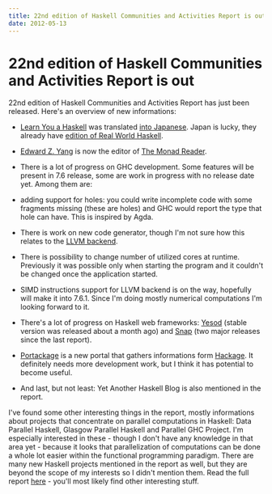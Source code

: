 ```yaml
---
title: 22nd edition of Haskell Communities and Activities Report is out
date: 2012-05-13
---
```


22nd edition of Haskell Communities and Activities Report is out
================================================================

22nd edition of Haskell Communities and Activities Report has just been
released.  Here's an overview of new informations:

  * [Learn You a Haskell](http://learnyouahaskell.com/) was translated [into
    Japanese](http://ssl.ohmsha.co.jp/cgi-bin/menu.cgi?ISBN=978-4-274-06885-0).
    Japan is lucky, they already have [edition of Real World
    Haskell](http://www.oreilly.co.jp/books/9784873114231/).

  * [Edward Z. Yang](http://ezyang.com/) is now the editor of [The Monad
    Reader](http://themonadreader.wordpress.com/).

  * There is a lot of progress on GHC development. Some features will be present
    in 7.6 release, some are work in progress with no release date yet. Among
    them are:

  * adding support for holes: you could write incomplete code with some
    fragments missing (these are holes) and GHC would report the type that hole
    can have. This is inspired by Agda.

  * There is work on new code generator, though I'm not sure how this relates to
    the [LLVM backend](http://blog.llvm.org/2010/05/glasgow-haskell-compiler-and-llvm.html).

  * There is possibility to change number of utilized cores at runtime.
    Previously it was possible only when starting the program and it couldn't be
    changed once the application started.

  * SIMD instructions support for LLVM backend is on the way, hopefully will
    make it into 7.6.1. Since I'm doing mostly numerical computations I'm
    looking forward to it.

  * There's a lot of progress on Haskell web frameworks:
    [Yesod](http://www.yesodweb.com/) (stable version was released about a month
    ago) and [Snap](http://snapframework.com/snaplets) (two major releases since
    the last report).

  * [Portackage](http://www.fremissant.net/portackage/portackage.php) is a new
    portal that gathers informations form
    [Hackage](http://hackage.haskell.org/packages/hackage.html). It definitely
    needs more development work, but I think it has potential to become useful.

  * And last, but not least: Yet Another Haskell Blog is also mentioned in the
    report.

I've found some other interesting things in the report, mostly informations
about projects that concentrate on parallel computations in Haskell: Data
Parallel Haskell, Glasgow Parallel Haskell and Parallel GHC Project. I'm
especially interested in these - though I don't have any knowledge in that area
yet - because it looks that parallelization of computations can be done a whole
lot easier within the functional programming paradigm. There are many new
Haskell projects mentioned in the report as well, but they are beyond the scope
of my interests so I didn't mention them. Read the full report
[here](http://www.haskell.org/communities/05-2012/report.pdf) - you'll most
likely find other interesting stuff.

